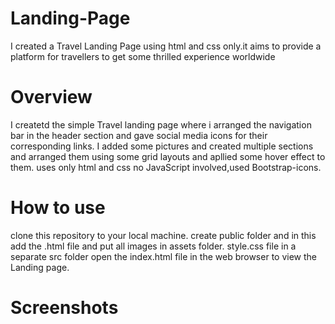 # Landing-Page
I created a Travel Landing Page using html and css only.it aims to provide a platform for travellers to get some thrilled experience worldwide
# Overview
I createtd the simple Travel landing page where i arranged the navigation bar in the header section and gave social media icons for their corresponding links.
I added some pictures and created multiple sections and arranged them using some grid layouts and apllied some hover effect to them.
uses only html and css no JavaScript involved,used Bootstrap-icons.
# How to use
clone this repository to your local machine.
create public folder and in this add the .html file and put all images in assets folder. style.css file in a separate src folder
open the index.html file in the web browser to view the Landing page.

# Screenshots

